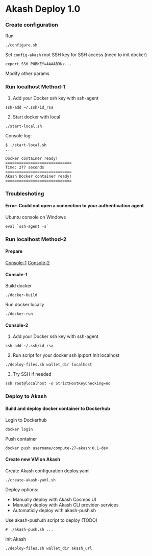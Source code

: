 # Akash Deploy 1.0

### Create configuration
Run
```
./configure.sh
```
Set `config-akash` root SSH key for SSH access (need to init docker)
```
export SSH_PUBKEY=AAAAB3Nz...
```
Modify other params

### Run localhost Method-1

1. Add your Docker ssh key with ssh-agent
```
ssh-add ~/.ssh/id_rsa
```
2. Start docker with local
```
./start-local.sh
```
Console log:
```
$ ./start-local.sh
...
...
Docker container ready!
=============================
Time: 277 seconds
=============================
Akash Docker container ready!
=============================
```
### Troubleshoting

#### Error: Could not open a connection to your authentication agent
Ubuntu console on Windows
```
eval `ssh-agent -s`
```

### Run localhost Method-2

#### Prepare

[Console-1](#Console-1)
[Console-2](#Console-2)

#### Console-1

Build docker
```
./docker-build
```
Run docker locally
``` 
./docker-run
```

#### Console-2

1. Add your Docker ssh key with ssh-agent
```
ssh-add ~/.ssh/id_rsa
```

2. Run script for your docker ssh ip:port
Init localhost
```
./deploy-files.sh wallet_dir localhost
```

3. Try SSH if needed 
```
ssh root@localhost -o StrictHostKeyChecking=no
```

### Deploy to Akash

#### Build and deploy docker container to Dockerhub

Login to Dockerhub
```
docker login
```
Push container
```
docker push username/compute-27-akash:0.1-dev
```

#### Create new VM on Akash 

Create Akash configuration deploy.yaml
```
./create-akash-yaml.sh
```
Deploy options:
- Manually deploy with Akash Cosmos UI
- Manually deploy with Akash CLI provider-services
- Automaticly deploy with akash-push.sh

Use akash-push.sh script to deploy (TODO)
```
# ./akash-push.sh ...
```
Init Akash
```
./deploy-files.sh wallet_dir akash_url
```
